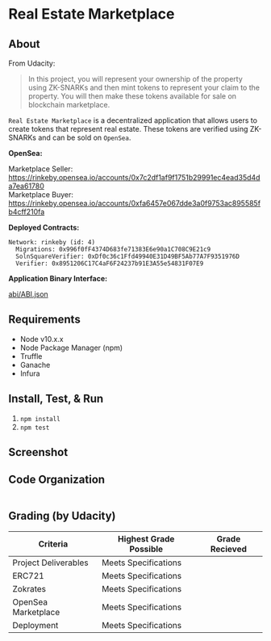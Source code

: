 Real Estate Marketplace
=======================

About
-----

From Udacity:
> In this project, you will represent your ownership of the property using ZK-SNARKs and then mint tokens to represent your claim to the property. You will then make these tokens available for sale on blockchain marketplace.

`Real Estate Marketplace` is a decentralized application that allows users to create tokens that represent real estate. These tokens are verified using ZK-SNARKs and can be sold on `OpenSea`.

**OpenSea:**

Marketplace Seller: https://rinkeby.opensea.io/accounts/0x7c2df1af9f1751b29991ec4ead35d4da7ea61780  
Marketplace Buyer: https://rinkeby.opensea.io/accounts/0xfa6457e067dde3a0f9753ac895585fb4cff210fa

**Deployed Contracts:**

```console
Network: rinkeby (id: 4)
  Migrations: 0x996f0fF4374D683fe71383E6e90a1C708C9E21c9
  SolnSquareVerifier: 0xDf0c36c1Ffd49940E31D49BF5Ab77A7F9351976D
  Verifier: 0x8951206C17C4aF6F24237b91E3A55e54831F07E9
```

**Application Binary Interface:**

[abi/ABI.json](https://raw.githubusercontent.com/brenj/real-estate-marketplace/master/abi/ABI.json)

Requirements
------------
* Node v10.x.x
* Node Package Manager (npm)
* Truffle
* Ganache
* Infura

Install, Test, & Run
--------------------
1. `npm install`
2. `npm test`

Screenshot
----------

Code Organization
-----------------
```console
```

Grading (by Udacity)
--------------------

Criteria              |Highest Grade Possible  |Grade Recieved
----------------------|------------------------|--------------------
Project Deliverables  |Meets Specifications    |
ERC721                |Meets Specifications    |
Zokrates              |Meets Specifications    |
OpenSea Marketplace   |Meets Specifications    |
Deployment            |Meets Specifications    |
